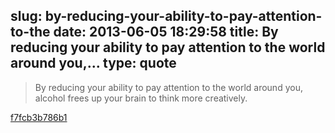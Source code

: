 slug: by-reducing-your-ability-to-pay-attention-to-the
date: 2013-06-05 18:29:58
title: By reducing your ability to pay attention to the world around you,...
type: quote
---

> By reducing your ability to pay attention to the world around you, alcohol frees up your brain to think more creatively.

[f7fcb3b786b1](https://medium.com/what-i-learned-today/f7fcb3b786b1)
